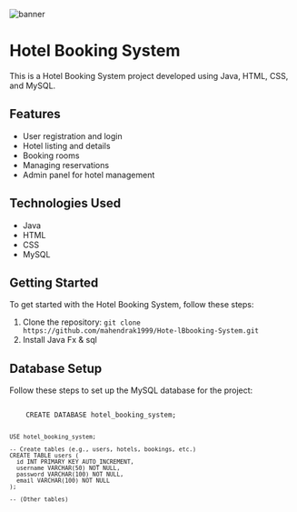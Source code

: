![banner](https://images.unsplash.com/photo-1566073771259-6a8506099945?q=80&w=1000&auto=format&fit=crop&ixlib=rb-4.0.3&ixid=M3wxMjA3fDB8MHxzZWFyY2h8M3x8aG90ZWwlMjBib29raW5nfGVufDB8fDB8fHww)
<!DOCTYPE html>
<html>
<head>
  <meta charset="UTF-8">

</head>
<body>
  <h1>Hotel Booking System</h1>

  <p>This is a Hotel Booking System project developed using Java, HTML, CSS, and MySQL.</p>

  <h2>Features</h2>
  <ul>
    <li>User registration and login</li>
    <li>Hotel listing and details</li>
    <li>Booking rooms</li>
    <li>Managing reservations</li>
    <li>Admin panel for hotel management</li>
  </ul>

  <h2>Technologies Used</h2>
  <ul>
    <li>Java</li>
    <li>HTML</li>
    <li>CSS</li>
    <li>MySQL</li>
  </ul>

  <h2>Getting Started</h2>
  <p>To get started with the Hotel Booking System, follow these steps:</p>
  <ol>
    <li>Clone the repository: <code>git clone https://github.com/mahendrak1999/Hote-lBbooking-System.git</code></li>
    <li>Install Java Fx & sql</li>
  </ol>

  <h2>Database Setup</h2>
  <p>Follow these steps to set up the MySQL database for the project:</p>
  <pre><code>
    CREATE DATABASE hotel_booking_system;

    USE hotel_booking_system;

    -- Create tables (e.g., users, hotels, bookings, etc.)
    CREATE TABLE users (
      id INT PRIMARY KEY AUTO_INCREMENT,
      username VARCHAR(50) NOT NULL,
      password VARCHAR(100) NOT NULL,
      email VARCHAR(100) NOT NULL
    );

    -- (Other tables)
  </code></pre>

 

  

</body>
</html>
